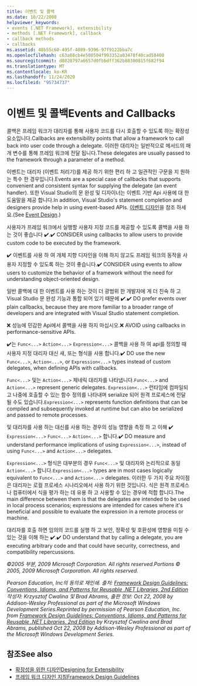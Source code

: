 ```yaml
---
title: 이벤트 및 콜백
ms.date: 10/22/2008
helpviewer_keywords:
- events [.NET Framework], extensibility
- methods [.NET Framework], callback
- callback methods
- callbacks
ms.assetid: 48b55c60-495f-4089-9396-97f9122bba7c
ms.openlocfilehash: c63a88cb4e500504f993352a03478f40cad58400
ms.sourcegitcommit: d8020797a6657d0fbbdff362b80300815f682f94
ms.translationtype: MT
ms.contentlocale: ko-KR
ms.lasthandoff: 11/24/2020
ms.locfileid: "95734737"
---
```

# <a name="events-and-callbacks"></a><span data-ttu-id="b0724-102">이벤트 및 콜백</span><span class="sxs-lookup"><span data-stu-id="b0724-102">Events and Callbacks</span></span>

<span data-ttu-id="b0724-103">콜백은 프레임 워크가 대리자를 통해 사용자 코드를 다시 호출할 수 있도록 하는 확장성 요소입니다.</span><span class="sxs-lookup"><span data-stu-id="b0724-103">Callbacks are extensibility points that allow a framework to call back into user code through a delegate.</span></span> <span data-ttu-id="b0724-104">이러한 대리자는 일반적으로 메서드의 매개 변수를 통해 프레임 워크에 전달 됩니다.</span><span class="sxs-lookup"><span data-stu-id="b0724-104">These delegates are usually passed to the framework through a parameter of a method.</span></span>

 <span data-ttu-id="b0724-105">이벤트는 대리자 (이벤트 처리기)를 제공 하기 위한 편리 하 고 일관적인 구문을 지 원하는 특수 한 경우입니다.</span><span class="sxs-lookup"><span data-stu-id="b0724-105">Events are a special case of callbacks that supports convenient and consistent syntax for supplying the delegate (an event handler).</span></span> <span data-ttu-id="b0724-106">또한 Visual Studio의 문 완성 및 디자이너는 이벤트 기반 Api 사용에 대 한 도움말을 제공 합니다.</span><span class="sxs-lookup"><span data-stu-id="b0724-106">In addition, Visual Studio's statement completion and designers provide help in using event-based APIs.</span></span> <span data-ttu-id="b0724-107">[이벤트 디자인](event.md)을 참조 하세요.</span><span class="sxs-lookup"><span data-stu-id="b0724-107">(See [Event Design](event.md).)</span></span>

 <span data-ttu-id="b0724-108">사용자가 프레임 워크에서 실행할 사용자 지정 코드를 제공할 수 있도록 콜백을 사용 하는 것이 좋습니다 ✔️.</span><span class="sxs-lookup"><span data-stu-id="b0724-108">✔️ CONSIDER using callbacks to allow users to provide custom code to be executed by the framework.</span></span>

 <span data-ttu-id="b0724-109">✔️ 이벤트를 사용 하 여 개체 지향 디자인을 이해 하지 않고도 프레임 워크의 동작을 사용자 지정할 수 있도록 하는 것이 좋습니다.</span><span class="sxs-lookup"><span data-stu-id="b0724-109">✔️ CONSIDER using events to allow users to customize the behavior of a framework without the need for understanding object-oriented design.</span></span>

 <span data-ttu-id="b0724-110">일반 콜백에 대 한 이벤트를 사용 하는 것이 더 광범위 한 개발자에 게 더 친숙 하 고 Visual Studio 문 완성 기능과 통합 되어 있기 때문에 ✔️.</span><span class="sxs-lookup"><span data-stu-id="b0724-110">✔️ DO prefer events over plain callbacks, because they are more familiar to a broader range of developers and are integrated with Visual Studio statement completion.</span></span>

 <span data-ttu-id="b0724-111">❌ 성능에 민감한 Api에서 콜백을 사용 하지 마십시오.</span><span class="sxs-lookup"><span data-stu-id="b0724-111">❌ AVOID using callbacks in performance-sensitive APIs.</span></span>

 <span data-ttu-id="b0724-112">✔️는 `Func<...>` `Action<...>` `Expression<...>` 콜백을 사용 하 여 api를 정의할 때 사용자 지정 대리자 대신 새, 또는 형식을 사용 합니다.</span><span class="sxs-lookup"><span data-stu-id="b0724-112">✔️ DO use the new `Func<...>`, `Action<...>`, or `Expression<...>` types instead of custom delegates, when defining APIs with callbacks.</span></span>

 <span data-ttu-id="b0724-113">`Func<...>` 및는 `Action<...>` 제네릭 대리자를 나타냅니다.</span><span class="sxs-lookup"><span data-stu-id="b0724-113">`Func<...>` and `Action<...>` represent generic delegates.</span></span> <span data-ttu-id="b0724-114">`Expression<...>` 런타임에 컴파일되고 나중에 호출할 수 있는 함수 정의를 나타내며 serialize 되어 원격 프로세스에 전달 될 수도 있습니다.</span><span class="sxs-lookup"><span data-stu-id="b0724-114">`Expression<...>` represents function definitions that can be compiled and subsequently invoked at runtime but can also be serialized and passed to remote processes.</span></span>

 <span data-ttu-id="b0724-115">및 대리자를 사용 하는 대신를 사용 하는 경우의 성능 영향을 측정 하 고 이해 ✔️ `Expression<...>` `Func<...>` `Action<...>` 합니다.</span><span class="sxs-lookup"><span data-stu-id="b0724-115">✔️ DO measure and understand performance implications of using `Expression<...>`, instead of using `Func<...>` and `Action<...>` delegates.</span></span>

 <span data-ttu-id="b0724-116">`Expression<...>` 형식은 대부분의 경우 `Func<...>` 및 대리자와 논리적으로 동일 `Action<...>` 합니다.</span><span class="sxs-lookup"><span data-stu-id="b0724-116">`Expression<...>` types are in most cases logically equivalent to `Func<...>` and `Action<...>` delegates.</span></span> <span data-ttu-id="b0724-117">이러한 두 가지 주요 차이점은 대리자는 로컬 프로세스 시나리오에서 사용 하기 위한 것입니다. 식은 원격 프로세스나 컴퓨터에서 식을 평가 하는 데 유용 하 고 사용할 수 있는 경우에 적합 합니다.</span><span class="sxs-lookup"><span data-stu-id="b0724-117">The main difference between them is that the delegates are intended to be used in local process scenarios; expressions are intended for cases where it's beneficial and possible to evaluate the expression in a remote process or machine.</span></span>

 <span data-ttu-id="b0724-118">대리자를 호출 하면 임의의 코드를 실행 하 고 보안, 정확성 및 호환성에 영향을 미칠 수 있는 것을 이해 하는 ✔️.</span><span class="sxs-lookup"><span data-stu-id="b0724-118">✔️ DO understand that by calling a delegate, you are executing arbitrary code and that could have security, correctness, and compatibility repercussions.</span></span>

 <span data-ttu-id="b0724-119">*&copy;2005 부분, 2009 Microsoft Corporation. All rights reserved.*</span><span class="sxs-lookup"><span data-stu-id="b0724-119">*Portions &copy; 2005, 2009 Microsoft Corporation. All rights reserved.*</span></span>

 <span data-ttu-id="b0724-120">*Pearson Education, Inc의 동의로 재인쇄. 출처: [Framework Design Guidelines: Conventions, Idioms, and Patterns for Reusable .NET Libraries, 2nd Edition](https://www.informit.com/store/framework-design-guidelines-conventions-idioms-and-9780321545619) 작성자: Krzysztof Cwalina 및 Brad Abrams, 출판 정보: Oct 22, 2008 by Addison-Wesley Professional as part of the Microsoft Windows Development Series.*</span><span class="sxs-lookup"><span data-stu-id="b0724-120">*Reprinted by permission of Pearson Education, Inc. from [Framework Design Guidelines: Conventions, Idioms, and Patterns for Reusable .NET Libraries, 2nd Edition](https://www.informit.com/store/framework-design-guidelines-conventions-idioms-and-9780321545619) by Krzysztof Cwalina and Brad Abrams, published Oct 22, 2008 by Addison-Wesley Professional as part of the Microsoft Windows Development Series.*</span></span>

## <a name="see-also"></a><span data-ttu-id="b0724-121">참조</span><span class="sxs-lookup"><span data-stu-id="b0724-121">See also</span></span>

- [<span data-ttu-id="b0724-122">확장성을 위한 디자인</span><span class="sxs-lookup"><span data-stu-id="b0724-122">Designing for Extensibility</span></span>](designing-for-extensibility.md)
- [<span data-ttu-id="b0724-123">프레임 워크 디자인 지침</span><span class="sxs-lookup"><span data-stu-id="b0724-123">Framework Design Guidelines</span></span>](index.md)
